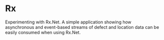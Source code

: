 # Rx
Experimenting with Rx.Net. A simple application showing how asynchronous and event-based streams of defect and location data can be easily consumed when using Rx.Net. 
